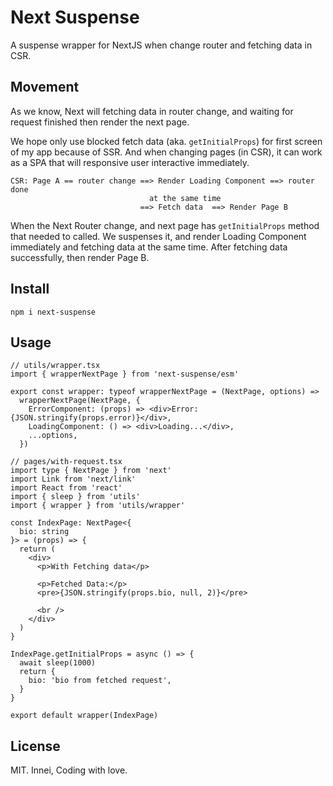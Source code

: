 # Next Suspense

A suspense wrapper for NextJS when change router and fetching data in CSR.

## Movement

As we know, Next will fetching data in router change, and waiting for request finished then render the next page.

We hope only use blocked fetch data (aka. `getInitialProps`) for first screen of my app because of SSR. And when changing pages (in CSR), it can work as a SPA that will responsive user interactive immediately.

```
CSR: Page A == router change ==> Render Loading Component ==> router done
                               at the same time
                             ==> Fetch data  ==> Render Page B
```

When the Next Router change, and next page has `getInitialProps` method that needed to called. We suspenses it, and render Loading Component immediately and fetching data at the same time. After fetching data successfully, then render Page B.

## Install

```
npm i next-suspense
```

## Usage

```tsx
// utils/wrapper.tsx
import { wrapperNextPage } from 'next-suspense/esm'

export const wrapper: typeof wrapperNextPage = (NextPage, options) =>
  wrapperNextPage(NextPage, {
    ErrorComponent: (props) => <div>Error: {JSON.stringify(props.error)}</div>,
    LoadingComponent: () => <div>Loading...</div>,
    ...options,
  })

// pages/with-request.tsx
import type { NextPage } from 'next'
import Link from 'next/link'
import React from 'react'
import { sleep } from 'utils'
import { wrapper } from 'utils/wrapper'

const IndexPage: NextPage<{
  bio: string
}> = (props) => {
  return (
    <div>
      <p>With Fetching data</p>

      <p>Fetched Data:</p>
      <pre>{JSON.stringify(props.bio, null, 2)}</pre>

      <br />
    </div>
  )
}

IndexPage.getInitialProps = async () => {
  await sleep(1000)
  return {
    bio: 'bio from fetched request',
  }
}

export default wrapper(IndexPage)

```

## License

MIT. Innei, Coding with love.